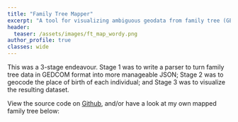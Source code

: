 ```yaml
---
title: "Family Tree Mapper"
excerpt: "A tool for visualizing ambiguous geodata from family tree (GEDCOM) data."
header:
  teaser: /assets/images/ft_map_wordy.png
author_profile: true
classes: wide
---
```


This was a 3-stage endeavour. Stage 1 was to write a parser to turn family tree data in GEDCOM format into more manageable JSON; Stage 2 was to geocode the place of birth of each individual; and Stage 3 was to visualize the resulting dataset.

View the source code on [Github](https://github.com/timpel/family-tree-mapper/), and/or have a look at my own mapped family tree below:

<div id="mapid" class="map leaflet-container" style="height: 600px; position:relative;"></div>
<style>
  {% include leaflet.css %}
  {% include MarkerCluster.css %}
  {% include MarkerCluster.Default.css %}
  {% include leaflet-search.min.css %}
</style>
<script>
  {% include leaflet.js %}
  {% include leaflet-search.src.js %}
  {% include leaflet.markercluster-src.js %}
  {% include test_geo2.json %}
  {% include map.js %}
</script>
